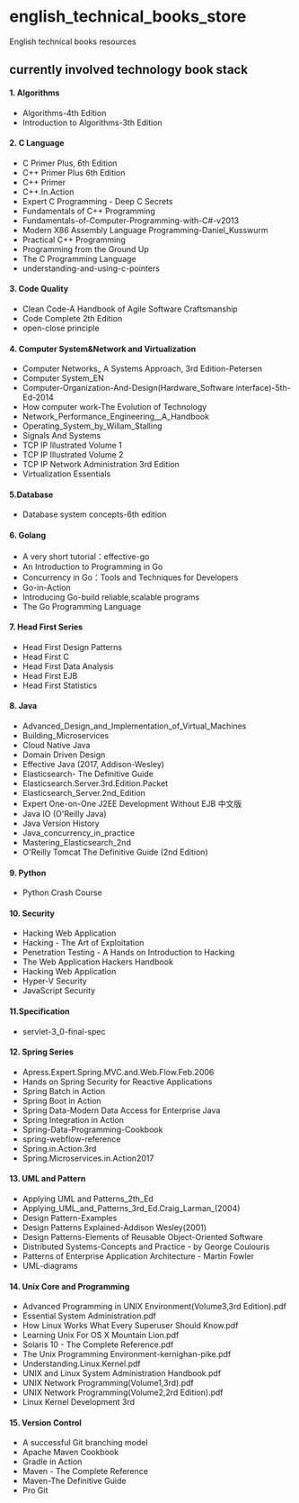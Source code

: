 # english_technical_books_store
English technical books resources
## currently involved technology book stack
#### 1. Algorithms
* Algorithms-4th Edition
* Introduction to Algorithms-3th Edition
#### 2. C Language
* C Primer Plus, 6th Edition
* C++ Primer Plus 6th Edition
* C++ Primer
* C++.In.Action
* Expert C Programming - Deep C Secrets
* Fundamentals of C++ Programming
* Fundamentals-of-Computer-Programming-with-C#-v2013
* Modern X86 Assembly Language Programming-Daniel_Kusswurm
* Practical C++ Programming
* Programming from the Ground Up
* The C Programming Language
* understanding-and-using-c-pointers
#### 3. Code Quality
* Clean Code-A Handbook of Agile Software Craftsmanship
* Code Complete 2th Edition
* open-close principle
#### 4. Computer System&Network and Virtualization
* Computer Networks_ A Systems Approach, 3rd Edition-Petersen
* Computer System_EN
* Computer-Organization-And-Design(Hardware_Software interface)-5th-Ed-2014
* How computer work-The Evolution of Technology
* Network_Performance_Engineering__A_Handbook
* Operating_System_by_Willam_Stalling
* Signals And Systems
* TCP IP Illustrated Volume 1
* TCP IP Illustrated Volume 2
* TCP IP Network Administration 3rd Edition
* Virtualization Essentials
#### 5.Database
* Database system concepts-6th edition
#### 6. Golang
* A very short tutorial：effective-go
* An Introduction to Programming in Go
* Concurrency in Go：Tools and Techniques for Developers
* Go-in-Action
* Introducing Go-build reliable,scalable programs
* The Go Programming Language
#### 7. Head First Series
* Head First Design Patterns
* Head First C
* Head First Data Analysis
* Head First EJB
* Head First Statistics
#### 8. Java
* Advanced_Design_and_Implementation_of_Virtual_Machines
* Building_Microservices
* Cloud Native Java
* Domain Driven Design
* Effective Java (2017, Addison-Wesley)
* Elasticsearch- The Definitive Guide
* Elasticsearch.Server.3rd.Edition.Packet
* Elasticsearch_Server.2nd_Edition
* Expert One-on-One J2EE Development Without EJB 中文版
* Java IO (O'Reilly Java)
* Java Version History
* Java_concurrency_in_practice
* Mastering_Elasticsearch_2nd
* O'Reilly Tomcat The Definitive Guide (2nd Edition)
#### 9. Python
* Python Crash Course
#### 10. Security
* Hacking Web Application
* Hacking - The Art of Exploitation
* Penetration Testing - A Hands on Introduction to Hacking
* The Web Application Hackers Handbook
* Hacking Web Application
* Hyper-V Security
* JavaScript Security
#### 11.Specification
* servlet-3_0-final-spec
#### 12. Spring Series
* Apress.Expert.Spring.MVC.and.Web.Flow.Feb.2006
* Hands on Spring Security for Reactive Applications
* Spring Batch in Action
* Spring Boot in Action
* Spring Data-Modern Data Access for Enterprise Java
* Spring Integration in Action
* Spring-Data-Programming-Cookbook
* spring-webflow-reference
* Spring.in.Action.3rd
* Spring.Microservices.in.Action2017
#### 13. UML and Pattern
* Applying UML and Patterns_2th_Ed
* Applying_UML_and_Patterns_3rd_Ed.Craig_Larman_(2004)
* Design Pattern-Examples
* Design Patterns Explained-Addison Wesley(2001)
* Design Patterns-Elements of Reusable Object-Oriented Software
* Distributed Systems-Concepts and Practice - by George Coulouris
* Patterns of Enterprise Application Architecture - Martin Fowler
* UML-diagrams
#### 14. Unix Core and Programming
* Advanced Programming in UNIX Environment(Volume3,3rd Edition).pdf
* Essential System Administration.pdf
* How Linux Works What Every Superuser Should Know.pdf
* Learning Unix For OS X Mountain Lion.pdf
* Solaris 10 - The Complete Reference.pdf
* The Unix Programming Environment-kernighan-pike.pdf
* Understanding.Linux.Kernel.pdf
* UNIX and Linux System Administration Handbook.pdf
* UNIX Network Programming(Volume1,3rd).pdf
* UNIX Network Programming(Volume2,2rd Edition).pdf
* Linux Kernel Development 3rd
#### 15. Version Control
* A successful Git branching model
* Apache Maven Cookbook
* Gradle in Action
* Maven - The Complete Reference
* Maven-The Definitive Guide
* Pro Git

